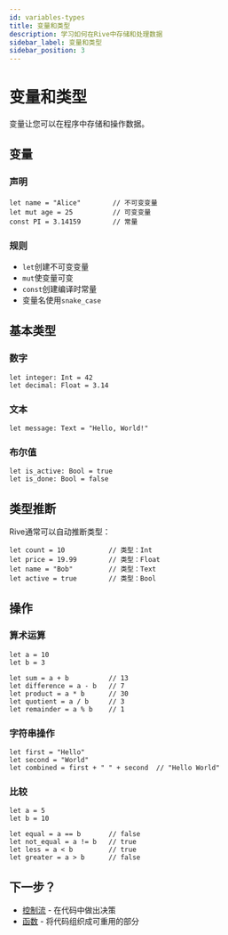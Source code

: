 ```yaml
---
id: variables-types
title: 变量和类型
description: 学习如何在Rive中存储和处理数据
sidebar_label: 变量和类型
sidebar_position: 3
---
```


# 变量和类型

变量让您可以在程序中存储和操作数据。

## 变量

### 声明

```rive
let name = "Alice"        // 不可变变量
let mut age = 25          // 可变变量
const PI = 3.14159        // 常量
```

### 规则

- `let`创建不可变变量
- `mut`使变量可变
- `const`创建编译时常量
- 变量名使用`snake_case`

## 基本类型

### 数字

```rive
let integer: Int = 42
let decimal: Float = 3.14
```

### 文本

```rive
let message: Text = "Hello, World!"
```

### 布尔值

```rive
let is_active: Bool = true
let is_done: Bool = false
```

## 类型推断

Rive通常可以自动推断类型：

```rive
let count = 10           // 类型：Int
let price = 19.99        // 类型：Float
let name = "Bob"         // 类型：Text
let active = true        // 类型：Bool
```

## 操作

### 算术运算

```rive
let a = 10
let b = 3

let sum = a + b          // 13
let difference = a - b   // 7
let product = a * b      // 30
let quotient = a / b     // 3
let remainder = a % b    // 1
```

### 字符串操作

```rive
let first = "Hello"
let second = "World"
let combined = first + " " + second  // "Hello World"
```

### 比较

```rive
let a = 5
let b = 10

let equal = a == b       // false
let not_equal = a != b   // true
let less = a < b         // true
let greater = a > b      // false
```

## 下一步？

- [控制流](control-flow.md) - 在代码中做出决策
- [函数](../intermediate/functions.md) - 将代码组织成可重用的部分
